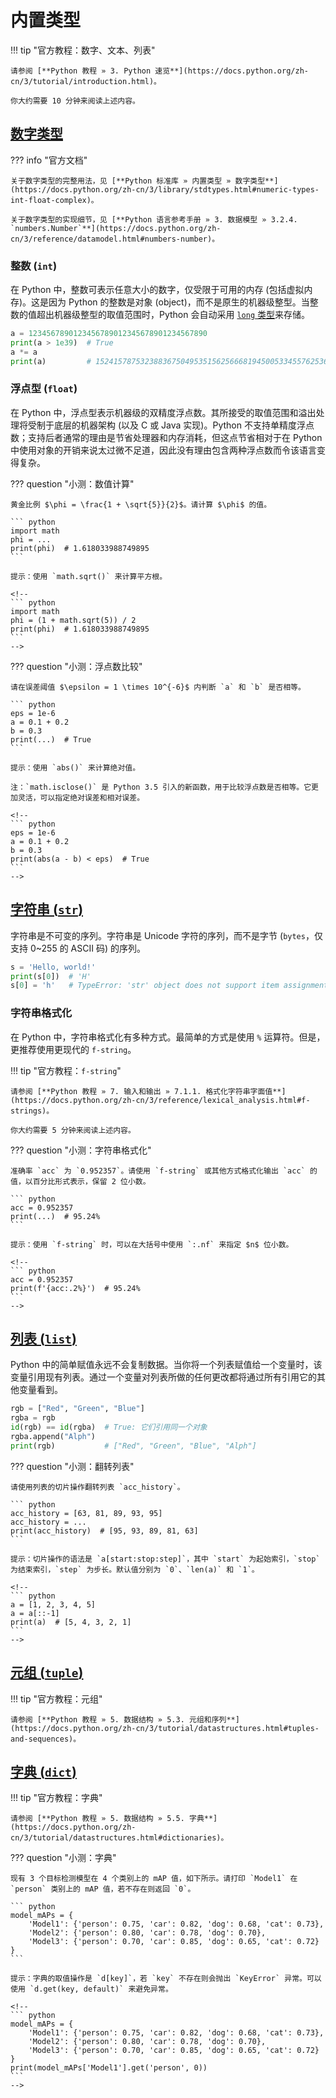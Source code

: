 # 内置类型

!!! tip "官方教程：数字、文本、列表"

    请参阅 [**Python 教程 » 3. Python 速览**](https://docs.python.org/zh-cn/3/tutorial/introduction.html)。

    你大约需要 10 分钟来阅读上述内容。

## [数字类型](https://docs.python.org/zh-cn/3/library/stdtypes.html#numeric-types-int-float-complex)

??? info "官方文档"

    关于数字类型的完整用法，见 [**Python 标准库 » 内置类型 » 数字类型**](https://docs.python.org/zh-cn/3/library/stdtypes.html#numeric-types-int-float-complex)。

    关于数字类型的实现细节，见 [**Python 语言参考手册 » 3. 数据模型 » 3.2.4. `numbers.Number`**](https://docs.python.org/zh-cn/3/reference/datamodel.html#numbers-number)。

### 整数 (`int`)

在 Python 中，整数可表示任意大小的数字，仅受限于可用的内存 (包括虚拟内存)。这是因为 Python 的整数是对象 (object)，而不是原生的机器级整型。当整数的值超出机器级整型的取值范围时，Python 会自动采用 [`long` 类型](https://github.com/python/cpython/blob/main/Include/cpython/longintrepr.h)来存储。<!-- 严谨性待审查 -->

``` python
a = 1234567890123456789012345678901234567890
print(a > 1e39)  # True
a *= a
print(a)         # 1524157875323883675049535156256668194500533455762536198787501905199875019052100
```

### 浮点型 (`float`)

在 Python 中，浮点型表示机器级的双精度浮点数。其所接受的取值范围和溢出处理将受制于底层的机器架构 (以及 C 或 Java 实现)。Python 不支持单精度浮点数；支持后者通常的理由是节省处理器和内存消耗，但这点节省相对于在 Python 中使用对象的开销来说太过微不足道，因此没有理由包含两种浮点数而令该语言变得复杂。

??? question "小测：数值计算"

    黄金比例 $\phi = \frac{1 + \sqrt{5}}{2}$。请计算 $\phi$ 的值。

    ``` python
    import math
    phi = ...
    print(phi)  # 1.618033988749895
    ```

    提示：使用 `math.sqrt()` 来计算平方根。

    <!--
    ``` python
    import math
    phi = (1 + math.sqrt(5)) / 2
    print(phi)  # 1.618033988749895
    ```
    -->

??? question "小测：浮点数比较"

    请在误差阈值 $\epsilon = 1 \times 10^{-6}$ 内判断 `a` 和 `b` 是否相等。

    ``` python
    eps = 1e-6
    a = 0.1 + 0.2
    b = 0.3
    print(...)  # True
    ```

    提示：使用 `abs()` 来计算绝对值。

    注：`math.isclose()` 是 Python 3.5 引入的新函数，用于比较浮点数是否相等。它更加灵活，可以指定绝对误差和相对误差。

    <!--
    ``` python
    eps = 1e-6
    a = 0.1 + 0.2
    b = 0.3
    print(abs(a - b) < eps)  # True
    ```
    -->

## [字符串 (`str`)](https://docs.python.org/zh-cn/3/library/stdtypes.html#textseq)

字符串是不可变的序列。字符串是 Unicode 字符的序列，而不是字节 (`bytes`，仅支持 0~255 的 ASCII 码) 的序列。

``` python
s = 'Hello, world!'
print(s[0])  # 'H'
s[0] = 'h'   # TypeError: 'str' object does not support item assignment
```

### 字符串格式化

在 Python 中，字符串格式化有多种方式。最简单的方式是使用 `%` 运算符。但是，更推荐使用更现代的 `f-string`。

!!! tip "官方教程：`f-string`"

    请参阅 [**Python 教程 » 7. 输入和输出 » 7.1.1. 格式化字符串字面值**](https://docs.python.org/zh-cn/3/reference/lexical_analysis.html#f-strings)。

    你大约需要 5 分钟来阅读上述内容。

??? question "小测：字符串格式化"

    准确率 `acc` 为 `0.952357`。请使用 `f-string` 或其他方式格式化输出 `acc` 的值，以百分比形式表示，保留 2 位小数。

    ``` python
    acc = 0.952357
    print(...)  # 95.24%
    ```

    提示：使用 `f-string` 时，可以在大括号中使用 `:.nf` 来指定 $n$ 位小数。

    <!--
    ``` python
    acc = 0.952357
    print(f'{acc:.2%}')  # 95.24%
    ```
    -->

## [列表 (`list`)](https://docs.python.org/zh-cn/3/library/stdtypes.html#lists)

Python 中的简单赋值永远不会复制数据。当你将一个列表赋值给一个变量时，该变量引用现有列表。通过一个变量对列表所做的任何更改都将通过所有引用它的其他变量看到。

``` python
rgb = ["Red", "Green", "Blue"]
rgba = rgb
id(rgb) == id(rgba)  # True: 它们引用同一个对象
rgba.append("Alph")
print(rgb)           # ["Red", "Green", "Blue", "Alph"]
```

??? question "小测：翻转列表"

    请使用列表的切片操作翻转列表 `acc_history`。

    ``` python
    acc_history = [63, 81, 89, 93, 95]
    acc_history = ...
    print(acc_history)  # [95, 93, 89, 81, 63]
    ```

    提示：切片操作的语法是 `a[start:stop:step]`，其中 `start` 为起始索引，`stop` 为结束索引，`step` 为步长。默认值分别为 `0`、`len(a)` 和 `1`。

    <!--
    ``` python
    a = [1, 2, 3, 4, 5]
    a = a[::-1]
    print(a)  # [5, 4, 3, 2, 1]
    ```
    -->

## [元组 (`tuple`)](https://docs.python.org/zh-cn/3/library/stdtypes.html#tuples)

!!! tip "官方教程：元组"

    请参阅 [**Python 教程 » 5. 数据结构 » 5.3. 元组和序列**](https://docs.python.org/zh-cn/3/tutorial/datastructures.html#tuples-and-sequences)。

## [字典 (`dict`)](https://docs.python.org/zh-cn/3/library/stdtypes.html#mapping-types-dict)

!!! tip "官方教程：字典"

    请参阅 [**Python 教程 » 5. 数据结构 » 5.5. 字典**](https://docs.python.org/zh-cn/3/tutorial/datastructures.html#dictionaries)。

??? question "小测：字典"

    现有 3 个目标检测模型在 4 个类别上的 mAP 值，如下所示。请打印 `Model1` 在 `person` 类别上的 mAP 值，若不存在则返回 `0`。

    ``` python
    model_mAPs = {
        'Model1': {'person': 0.75, 'car': 0.82, 'dog': 0.68, 'cat': 0.73},
        'Model2': {'person': 0.80, 'car': 0.78, 'dog': 0.70},
        'Model3': {'person': 0.70, 'car': 0.85, 'dog': 0.65, 'cat': 0.72}
    }
    ```

    提示：字典的取值操作是 `d[key]`，若 `key` 不存在则会抛出 `KeyError` 异常。可以使用 `d.get(key, default)` 来避免异常。

    <!--
    ``` python
    model_mAPs = {
        'Model1': {'person': 0.75, 'car': 0.82, 'dog': 0.68, 'cat': 0.73},
        'Model2': {'person': 0.80, 'car': 0.78, 'dog': 0.70},
        'Model3': {'person': 0.70, 'car': 0.85, 'dog': 0.65, 'cat': 0.72}
    }
    print(model_mAPs['Model1'].get('person', 0))
    ```
    -->
